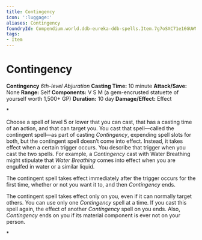 ```yaml
---
title: Contingency
icon: ':luggage:'
aliases: Contingency
foundryId: Compendium.world.ddb-eureka-ddb-spells.Item.7g7oSXC71e16GUWN
tags:
- Item
---
```


# Contingency

**Contingency**
_6th-level Abjuration_
**Casting Time:** 10 minute
**Attack/Save:** None
**Range:** Self
**Components:** V S M (a gem-encrusted statuette of yourself worth 1,500+ GP)
**Duration:** 10 day
**Damage/Effect:** Effect

*<p>Choose a spell of level 5 or lower that you can cast, that has a casting time of an action, and that can target you. You cast that spell—called the contingent spell—as part of casting *Contingency*, expending spell slots for both, but the contingent spell doesn’t come into effect. Instead, it takes effect when a certain trigger occurs. You describe that trigger when you cast the two spells. For example, a *Contingency* cast with Water Breathing might stipulate that *Water Breathing* comes into effect when you are engulfed in water or a similar liquid.

The contingent spell takes effect immediately after the trigger occurs for the first time, whether or not you want it to, and then *Contingency* ends.

The contingent spell takes effect only on you, even if it can normally target others. You can use only one *Contingency* spell at a time. If you cast this spell again, the effect of another *Contingency* spell on you ends. Also, *Contingency* ends on you if its material component is ever not on your person.</p>*
